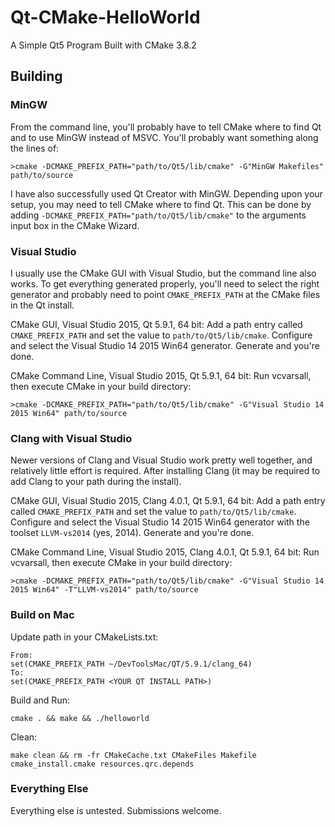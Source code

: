 Qt-CMake-HelloWorld
===================

A Simple Qt5 Program Built with CMake 3.8.2

## Building

### MinGW 
From the command line, you'll probably have to tell CMake where to find Qt and to use MinGW instead of MSVC. You'll probably want something along the lines of:

```
>cmake -DCMAKE_PREFIX_PATH="path/to/Qt5/lib/cmake" -G"MinGW Makefiles" path/to/source
```

I have also successfully used Qt Creator with MinGW. Depending upon your setup, you may need to tell CMake where to find Qt. This can be done by adding `-DCMAKE_PREFIX_PATH="path/to/Qt5/lib/cmake"` to the arguments input box in the CMake Wizard.

### Visual Studio
I usually use the CMake GUI with Visual Studio, but the command line also works. To get everything generated properly, you'll need to select the right generator and probably need to point `CMAKE_PREFIX_PATH` at the CMake files in the Qt install.

CMake GUI, Visual Studio 2015, Qt 5.9.1, 64 bit: Add a path entry called `CMAKE_PREFIX_PATH` and set the value to `path/to/Qt5/lib/cmake`. Configure and select the Visual Studio 14 2015 Win64 generator. Generate and you're done.

CMake Command Line, Visual Studio 2015, Qt 5.9.1, 64 bit: Run vcvarsall, then execute CMake in your build directory:

```
>cmake -DCMAKE_PREFIX_PATH="path/to/Qt5/lib/cmake" -G"Visual Studio 14 2015 Win64" path/to/source
```

### Clang with Visual Studio
Newer versions of Clang and Visual Studio work pretty well together, and relatively little effort is required. After installing Clang (it may be required to add Clang to your path during the install).

CMake GUI, Visual Studio 2015, Clang 4.0.1, Qt 5.9.1, 64 bit: Add a path entry called `CMAKE_PREFIX_PATH` and set the value to `path/to/Qt5/lib/cmake`. Configure and select the Visual Studio 14 2015 Win64 generator with the toolset `LLVM-vs2014` (yes, 2014). Generate and you're done.

CMake Command Line, Visual Studio 2015, Clang 4.0.1, Qt 5.9.1, 64 bit: Run vcvarsall, then execute CMake in your build directory:

```
>cmake -DCMAKE_PREFIX_PATH="path/to/Qt5/lib/cmake" -G"Visual Studio 14 2015 Win64" -T"LLVM-vs2014" path/to/source
```

### Build on Mac

Update path in your CMakeLists.txt:

    From:
    set(CMAKE_PREFIX_PATH ~/DevToolsMac/QT/5.9.1/clang_64)
    To:
    set(CMAKE_PREFIX_PATH <YOUR QT INSTALL PATH>)

Build and Run:

    cmake . && make && ./helloworld

Clean:

    make clean && rm -fr CMakeCache.txt CMakeFiles Makefile cmake_install.cmake resources.qrc.depends

### Everything Else 
Everything else is untested. Submissions welcome.
